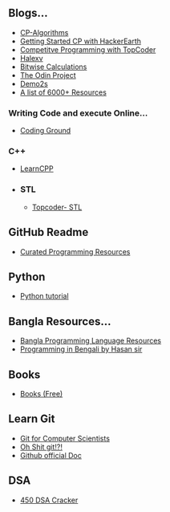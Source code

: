 
## Blogs...
 - <a href="https://cp-algorithms.com/index.html"> CP-Algorithms </a>
 - <a href="https://www.hackerearth.com/getstarted-competitive-programming/"> Getting Started CP with HackerEarth </a>
 - <a href="https://www.topcoder.com/thrive/tracks?track=Competitive%20Programming" target="_blank"> Competitve Programming with TopCoder </a>
 - <a href="https://halexv.blogspot.com/2015/10/competitive-programming-resources.html" target="_blank">Halexv</a>
 - <a href="https://graphics.stanford.edu/~seander/bithacks.html#CopyIntegerSign" target="_blank"> Bitwise Calculations </a>
 - <a href="https://www.theodinproject.com/"> The Odin Project </a>
 - <a href="https://www.demo2s.com/"> Demo2s </a>
 - <a href="https://resorcery.pages.dev/"> A list of 6000+ Resources </a>
 
 ### Writing Code and execute Online...
  - <a href="https://www.tutorialspoint.com/codingground.htm">Coding Ground</a>
 
 ### C++
 - <a href="https://www.learncpp.com/" > LearnCPP </a>

 - ### STL
   - <a href="https://www.topcoder.com/thrive/articles/Power%20up%20C++%20with%20the%20Standard%20Template%20Library%20Part%20One" target="_blank"> Topcoder- STL </a>
## GitHub Readme
 -  <a href="https://github.com/Michael0x2a/curated-programming-resources"> Curated Programming Resources</a>

## Python
 - <a href="https://www.pythontutorial.net/">Python tutorial </a>

## Bangla Resources...
 - <a href="https://github.com/me-shaon/bangla-programming-resources" target="_blank"> Bangla Programming Language Resources </a>
 - <a href="https://github.com/hasancse91/Programming-Problem-In-Bengali" target="_blank"> Programming in Bengali by Hasan sir </a>


## Books
 - <a href="https://github.com/Zannatul-Naim/CP-Recources/tree/main/Books" > Books (Free) </a>

## Learn Git
 - <a href="https://eagain.net/articles/git-for-computer-scientists/">Git for Computer Scientists</a>
 - <a href="https://ohshitgit.com/"> Oh Shit git!?! </a>
 - <a href="https://docs.github.com/en/get-started"> Github official Doc </a>


## DSA
 - <a href="https://450dsa.com/" target="_blank"> 450 DSA Cracker </a>
